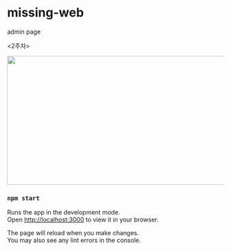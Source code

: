 # missing-web

admin page

<2주차>

<img src=https://user-images.githubusercontent.com/95032287/202380840-adcf3b02-00fd-49a9-9e26-0e8e115382ee.png width="600" height="300"/>


### `npm start`

Runs the app in the development mode.\
Open [http://localhost:3000](http://localhost:3000) to view it in your browser.

The page will reload when you make changes.\
You may also see any lint errors in the console.
